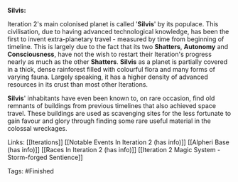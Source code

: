 **Silvis:**

Iteration 2's main colonised planet is called '**Silvis**' by its populace. This civilisation, due to having advanced technological knowledge, has been the first to invent extra-planetary travel - measured by time from beginning of timeline. This is largely due to the fact that its two **Shatters**, **Autonomy** and **Consciousness**, have not the wish to restart their Iteration's progress nearly as much as the other **Shatters**. **Silvis** as a planet is partially covered in a thick, dense rainforest filled with colourful flora and many forms of varying fauna. Largely speaking, it has a higher density of advanced resources in its crust than most other Iterations.

**Silvis**' inhabitants have even been known to, on rare occasion, find old remnants of buildings from previous timelines that also achieved space travel. These buildings are used as scavenging sites for the less fortunate to gain favour and glory through finding some rare useful material in the colossal wreckages.

Links:
[[Iterations]] [[Notable Events In Iteration 2 (has info)]] [[Alpheri Base (has info)]] [[Races In Iteration 2 (has info)]] [[Iteration 2 Magic System - Storm-forged Sentience]]

Tags:
#Finished 
